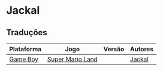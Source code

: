 # Jackal

## Traduções

| Plataforma | Jogo | Versão | Autores |
| ----------- | ----------- | ----------- | ----------- |
| [Game Boy](../../traducoes/game-boy/) | [Super Mario Land](../../traducoes/game-boy/super-mario-land_jackal/) |  | [Jackal](../../autores/jackal/) |